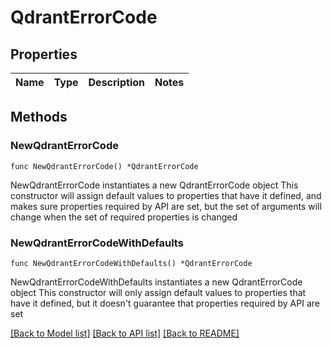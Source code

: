 # QdrantErrorCode

## Properties

Name | Type | Description | Notes
------------ | ------------- | ------------- | -------------

## Methods

### NewQdrantErrorCode

`func NewQdrantErrorCode() *QdrantErrorCode`

NewQdrantErrorCode instantiates a new QdrantErrorCode object
This constructor will assign default values to properties that have it defined,
and makes sure properties required by API are set, but the set of arguments
will change when the set of required properties is changed

### NewQdrantErrorCodeWithDefaults

`func NewQdrantErrorCodeWithDefaults() *QdrantErrorCode`

NewQdrantErrorCodeWithDefaults instantiates a new QdrantErrorCode object
This constructor will only assign default values to properties that have it defined,
but it doesn't guarantee that properties required by API are set


[[Back to Model list]](../README.md#documentation-for-models) [[Back to API list]](../README.md#documentation-for-api-endpoints) [[Back to README]](../README.md)


